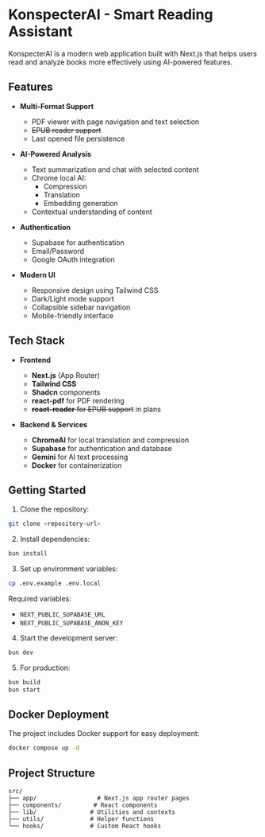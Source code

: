 # KonspecterAI - Smart Reading Assistant

KonspecterAI is a modern web application built with Next.js that helps users read and analyze books more effectively using AI-powered features.

## Features

- **Multi-Format Support**
  - PDF viewer with page navigation and text selection
  - ~~EPUB reader support~~
  - Last opened file persistence

- **AI-Powered Analysis**
  - Text summarization and chat with selected content
  - Chrome local AI:
    - Compression
    - Translation
    - Embedding generation
  - Contextual understanding of content

- **Authentication**
  - Supabase for authentication
  - Email/Password
  - Google OAuth integration

- **Modern UI**
  - Responsive design using Tailwind CSS
  - Dark/Light mode support
  - Collapsible sidebar navigation
  - Mobile-friendly interface

## Tech Stack

- **Frontend**
  - **Next.js** (App Router)
  - **Tailwind CSS**
  - **Shadcn** components
  - **react-pdf** for PDF rendering
  - ~~**react-reader** for EPUB support~~ in plans

- **Backend & Services**
  - **ChromeAI** for local translation and compression
  - **Supabase** for authentication and database
  - **Gemini** for AI text processing
  - **Docker** for containerization

## Getting Started

1. Clone the repository:
```bash
git clone <repository-url>
```

2. Install dependencies:
```bash
bun install
```

3. Set up environment variables:
```bash
cp .env.example .env.local
```
Required variables:
- `NEXT_PUBLIC_SUPABASE_URL`
- `NEXT_PUBLIC_SUPABASE_ANON_KEY`

4. Start the development server:
```bash
bun dev
```

5. For production:
```bash
bun build
bun start
```

## Docker Deployment

The project includes Docker support for easy deployment:

```bash
docker compose up -d
```

## Project Structure

```
src/
├── app/                 # Next.js app router pages
├── components/         # React components
├── lib/               # Utilities and contexts
├── utils/             # Helper functions
└── hooks/             # Custom React hooks
```
